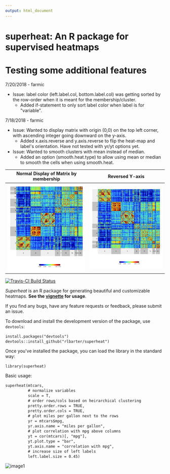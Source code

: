 ```yaml
---
output: html_document
---
```


# superheat: An R package for supervised heatmaps
# Testing some additional features 
7/20/2018 - farmic
* Issue: label color (left.label.col, bottom.label.col) was getting sorted by the row-order when it is meant for the membership/cluster. 
  * Added if-statement to only sort label color  when label is for "variable". 

7/18/2018 - farmic
* Issue: Wanted to display matrix with origin (0,0) on the top left corner, with ascending integer going downward on the y-axis. 
  * Added x.axis.reverse and y.axis.reverse to flip the heat-map and label's orientation. Have not tested with yr/yt options yet. 
* Issue: Wanted to smooth clusters with mean instead of median.
  * Added an option (smooth.heat.type) to allow using mean or median to smooth the cells when using smooth.heat. 

Normal Display of Matrix by membership   |  Reversed Y-axis
:-------------------------:|:-------------------------:
![mat](tools/Matrix.png) |  ![remat](tools/ReverseY_Matrix.png)


[![Travis-CI Build Status](https://travis-ci.org/rlbarter/superheat.svg?branch=master)](https://travis-ci.org/rlbarter/superheat)

*Superheat* is an R package for generating beautiful and customizable heatmaps. **See the [vignette](https://rlbarter.github.io/superheat/) for usage**.

If you find any bugs, have any feature requests or feedback, please submit an issue.


To download and install the development version of the package, use `devtools`:

```{r, eval = FALSE}
install.packages("devtools")
devtools::install_github("rlbarter/superheat")
```

Once you've installed the package, you can load the library in the standard way:

```{r}
library(superheat)
```



Basic usage:

```{r, fig.height = 9.5, fig.width = 8, fig.align = "center"}
superheat(mtcars,
          # normalize variables
          scale = T,
          # order rows/cols based on heirarchical clustering
          pretty.order.rows = TRUE,
          pretty.order.cols = TRUE,
          # plot miles per gallon next to the rows
          yr = mtcars$mpg,
          yr.axis.name = "miles per gallon",
          # plot correlation with mpg above columns
          yt = cor(mtcars)[, "mpg"],
          yt.plot.type = "bar",
          yt.axis.name = "correlation with mpg",
          # increase size of left labels
          left.label.size = 0.45)
```

![image1](tools/mtcars.png)
